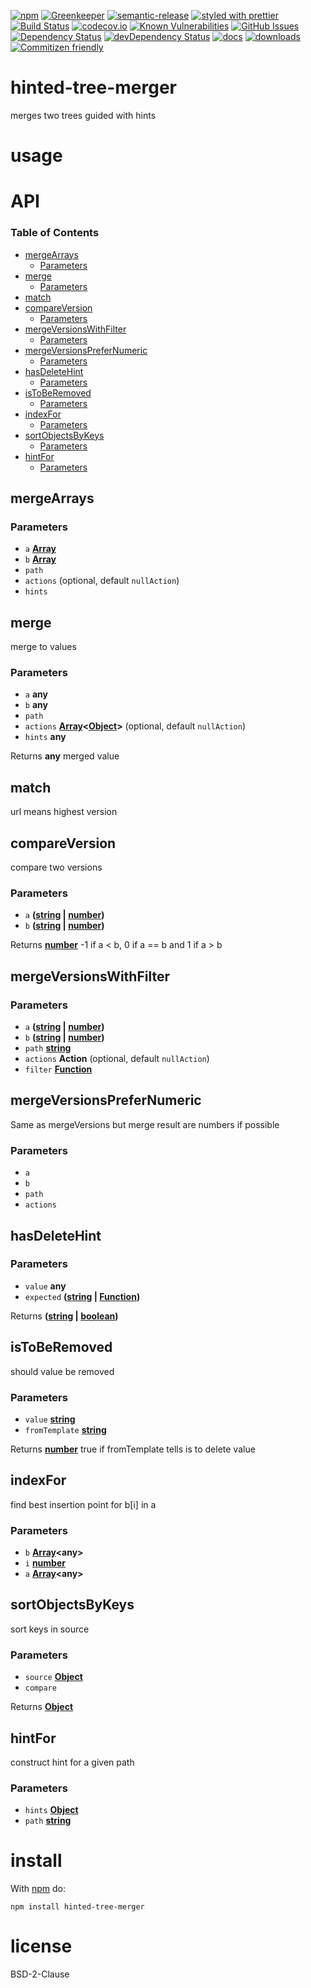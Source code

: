 [![npm](https://img.shields.io/npm/v/hinted-tree-merger.svg)](https://www.npmjs.com/package/hinted-tree-merger)
[![Greenkeeper](https://badges.greenkeeper.io/arlac77/hinted-tree-merger.svg)](https://greenkeeper.io/)
[![semantic-release](https://img.shields.io/badge/%20%20%F0%9F%93%A6%F0%9F%9A%80-semantic--release-e10079.svg)](https://github.com/arlac77/hinted-tree-merger)
[![styled with prettier](https://img.shields.io/badge/styled_with-prettier-ff69b4.svg)](https://github.com/prettier/prettier)
[![Build Status](https://secure.travis-ci.org/arlac77/hinted-tree-merger.png)](http://travis-ci.org/arlac77/hinted-tree-merger)
[![codecov.io](http://codecov.io/github/arlac77/hinted-tree-merger/coverage.svg?branch=master)](http://codecov.io/github/arlac77/hinted-tree-merger?branch=master)
[![Known Vulnerabilities](https://snyk.io/test/github/arlac77/hinted-tree-merger/badge.svg)](https://snyk.io/test/github/arlac77/hinted-tree-merger)
[![GitHub Issues](https://img.shields.io/github/issues/arlac77/hinted-tree-merger.svg?style=flat-square)](https://github.com/arlac77/hinted-tree-merger/issues)
[![Dependency Status](https://david-dm.org/arlac77/hinted-tree-merger.svg)](https://david-dm.org/arlac77/hinted-tree-merger)
[![devDependency Status](https://david-dm.org/arlac77/hinted-tree-merger/dev-status.svg)](https://david-dm.org/arlac77/hinted-tree-merger#info=devDependencies)
[![docs](http://inch-ci.org/github/arlac77/hinted-tree-merger.svg?branch=master)](http://inch-ci.org/github/arlac77/hinted-tree-merger)
[![downloads](http://img.shields.io/npm/dm/hinted-tree-merger.svg?style=flat-square)](https://npmjs.org/package/hinted-tree-merger)
[![Commitizen friendly](https://img.shields.io/badge/commitizen-friendly-brightgreen.svg)](http://commitizen.github.io/cz-cli/)

# hinted-tree-merger

merges two trees guided with hints

# usage

# API

<!-- Generated by documentation.js. Update this documentation by updating the source code. -->

### Table of Contents

-   [mergeArrays](#mergearrays)
    -   [Parameters](#parameters)
-   [merge](#merge)
    -   [Parameters](#parameters-1)
-   [match](#match)
-   [compareVersion](#compareversion)
    -   [Parameters](#parameters-2)
-   [mergeVersionsWithFilter](#mergeversionswithfilter)
    -   [Parameters](#parameters-3)
-   [mergeVersionsPreferNumeric](#mergeversionsprefernumeric)
    -   [Parameters](#parameters-4)
-   [hasDeleteHint](#hasdeletehint)
    -   [Parameters](#parameters-5)
-   [isToBeRemoved](#istoberemoved)
    -   [Parameters](#parameters-6)
-   [indexFor](#indexfor)
    -   [Parameters](#parameters-7)
-   [sortObjectsByKeys](#sortobjectsbykeys)
    -   [Parameters](#parameters-8)
-   [hintFor](#hintfor)
    -   [Parameters](#parameters-9)

## mergeArrays

### Parameters

-   `a` **[Array](https://developer.mozilla.org/docs/Web/JavaScript/Reference/Global_Objects/Array)** 
-   `b` **[Array](https://developer.mozilla.org/docs/Web/JavaScript/Reference/Global_Objects/Array)** 
-   `path`  
-   `actions`   (optional, default `nullAction`)
-   `hints`  

## merge

merge to values

### Parameters

-   `a` **any** 
-   `b` **any** 
-   `path`  
-   `actions` **[Array](https://developer.mozilla.org/docs/Web/JavaScript/Reference/Global_Objects/Array)&lt;[Object](https://developer.mozilla.org/docs/Web/JavaScript/Reference/Global_Objects/Object)>**  (optional, default `nullAction`)
-   `hints` **any** 

Returns **any** merged value

## match

url means highest version

## compareVersion

compare two versions

### Parameters

-   `a` **([string](https://developer.mozilla.org/docs/Web/JavaScript/Reference/Global_Objects/String) \| [number](https://developer.mozilla.org/docs/Web/JavaScript/Reference/Global_Objects/Number))** 
-   `b` **([string](https://developer.mozilla.org/docs/Web/JavaScript/Reference/Global_Objects/String) \| [number](https://developer.mozilla.org/docs/Web/JavaScript/Reference/Global_Objects/Number))** 

Returns **[number](https://developer.mozilla.org/docs/Web/JavaScript/Reference/Global_Objects/Number)** \-1 if a &lt; b, 0 if a == b and 1 if a > b

## mergeVersionsWithFilter

### Parameters

-   `a` **([string](https://developer.mozilla.org/docs/Web/JavaScript/Reference/Global_Objects/String) \| [number](https://developer.mozilla.org/docs/Web/JavaScript/Reference/Global_Objects/Number))** 
-   `b` **([string](https://developer.mozilla.org/docs/Web/JavaScript/Reference/Global_Objects/String) \| [number](https://developer.mozilla.org/docs/Web/JavaScript/Reference/Global_Objects/Number))** 
-   `path` **[string](https://developer.mozilla.org/docs/Web/JavaScript/Reference/Global_Objects/String)** 
-   `actions` **Action**  (optional, default `nullAction`)
-   `filter` **[Function](https://developer.mozilla.org/docs/Web/JavaScript/Reference/Statements/function)** 

## mergeVersionsPreferNumeric

Same as mergeVersions but merge result are numbers if possible

### Parameters

-   `a`  
-   `b`  
-   `path`  
-   `actions`  

## hasDeleteHint

### Parameters

-   `value` **any** 
-   `expected` **([string](https://developer.mozilla.org/docs/Web/JavaScript/Reference/Global_Objects/String) \| [Function](https://developer.mozilla.org/docs/Web/JavaScript/Reference/Statements/function))** 

Returns **([string](https://developer.mozilla.org/docs/Web/JavaScript/Reference/Global_Objects/String) \| [boolean](https://developer.mozilla.org/docs/Web/JavaScript/Reference/Global_Objects/Boolean))** 

## isToBeRemoved

should value be removed

### Parameters

-   `value` **[string](https://developer.mozilla.org/docs/Web/JavaScript/Reference/Global_Objects/String)** 
-   `fromTemplate` **[string](https://developer.mozilla.org/docs/Web/JavaScript/Reference/Global_Objects/String)** 

Returns **[number](https://developer.mozilla.org/docs/Web/JavaScript/Reference/Global_Objects/Number)** true if fromTemplate tells is to delete value

## indexFor

find best insertion point for b[i] in a

### Parameters

-   `b` **[Array](https://developer.mozilla.org/docs/Web/JavaScript/Reference/Global_Objects/Array)&lt;any>** 
-   `i` **[number](https://developer.mozilla.org/docs/Web/JavaScript/Reference/Global_Objects/Number)** 
-   `a` **[Array](https://developer.mozilla.org/docs/Web/JavaScript/Reference/Global_Objects/Array)&lt;any>** 

## sortObjectsByKeys

sort keys in source

### Parameters

-   `source` **[Object](https://developer.mozilla.org/docs/Web/JavaScript/Reference/Global_Objects/Object)** 
-   `compare`  

Returns **[Object](https://developer.mozilla.org/docs/Web/JavaScript/Reference/Global_Objects/Object)** 

## hintFor

construct hint for a given path

### Parameters

-   `hints` **[Object](https://developer.mozilla.org/docs/Web/JavaScript/Reference/Global_Objects/Object)** 
-   `path` **[string](https://developer.mozilla.org/docs/Web/JavaScript/Reference/Global_Objects/String)** 

# install

With [npm](http://npmjs.org) do:

```shell
npm install hinted-tree-merger
```

# license

BSD-2-Clause
